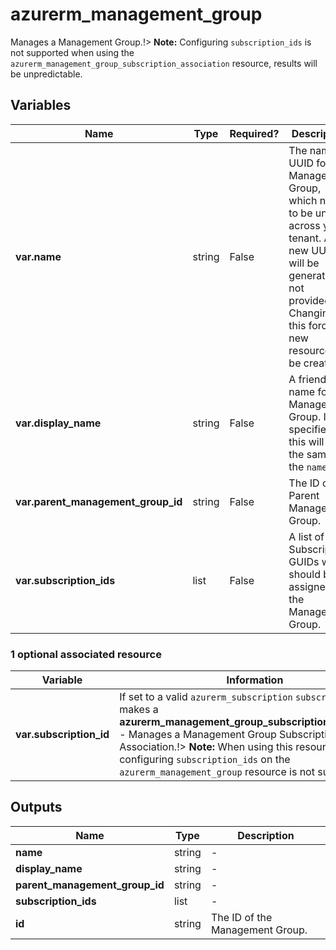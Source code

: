 # azurerm_management_group

Manages a Management Group.!> **Note:** Configuring `subscription_ids` is not supported when using the `azurerm_management_group_subscription_association` resource, results will be unpredictable.

## Variables

| Name | Type | Required? |  Description |
| ---- | ---- | --------- |  ----------- |
| **var.name** | string | False | The name or UUID for this Management Group, which needs to be unique across your tenant. A new UUID will be generated if not provided. Changing this forces a new resource to be created. | 
| **var.display_name** | string | False | A friendly name for this Management Group. If not specified, this will be the same as the `name`. | 
| **var.parent_management_group_id** | string | False | The ID of the Parent Management Group. | 
| **var.subscription_ids** | list | False | A list of Subscription GUIDs which should be assigned to the Management Group. | 


### 1 optional associated resource

| Variable | Information |
| -------- | ----------- |
| **var.subscription_id** | If set to a valid `azurerm_subscription` `subscription_id`, makes a **azurerm_management_group_subscription_association** - Manages a Management Group Subscription Association.!> **Note:** When using this resource, configuring `subscription_ids` on the `azurerm_management_group` resource is not supported. | 

## Outputs

| Name | Type | Description |
| ---- | ---- | --------- | 
| **name** | string  | - | 
| **display_name** | string  | - | 
| **parent_management_group_id** | string  | - | 
| **subscription_ids** | list  | - | 
| **id** | string  | The ID of the Management Group. | 